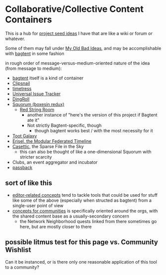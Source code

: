 # Collaborative/Collective Content Containers

This is a hub for [project seed ideas](gm4xd-ehwvm-ca85t-mmsg2-4ptqf) I have that are like a wiki or forum or whatever.

Some of them may fall under [My Old Bad Ideas](yfsxd-ek388-ct9ye-xb9we-qb9mj), and may be accomplishable with [bagtent](q80bh-jwx0p-rfbtm-09j3w-2vnr3) in some fashion

in rough order of message-versus-medium-oriented nature of the idea (from message to medium):

- [bagtent](q80bh-jwx0p-rfbtm-09j3w-2vnr3) itself is a kind of container
- [Clipsnail](xbfst-wkmeg-g1aw2-09fs6-txv4j)
- [timetress](1xy0t-xh1y2-phaxm-6r2g1-2jcws)
- [Universal Issue Tracker](2c2tv-easmw-csakz-gdvve-r080m)
- [DingRoll](gpewp-hm9hh-mgasb-8apy4-d0142)
- [Squorum (boxesin redux)](g3018-t2t29-4p91w-34nep-jb4ap)
  - [Red String Room](rgvet-f9pds-01985-jef45-ywyew)
    - another instance of "here's the version of this project if Bagtent ate it"
    - Not strictly Bagtent-specific, though
      - though bagtent works best / with the most necessity for it
- [Toot Galaxy](2n3q9-nvnnv-32acx-ydakc-p8bj5)
- [Erisel, the Modular Federated Timeline](mhmrc-a1fqb-8m9yc-bjq3m-ph145)
- [Casettic](d2xmj-z49kx-e580m-s0t4n-8phrb), the Sparse File in the Sky
  - this can also be thought of like a one-dimensional Squorum with stricter scarcity
- Clubs, an event aggregator and incubator
- [passback](z7606-aq758-m38gk-3kme7-v0r0t)

## sort of like this

- [editor-related concepts](aamhr-wg63b-cf806-5kx1h-n3g6n) tend to tackle tools that could be used for stuff like some of the above (especially when structed as bagtent) from a single-user point of view
- [concepts for communities](sfwb4-37xeb-42aag-wn5r2-6s2av) is specifically oriented around the orgs, with the shared content base as a usually-secondary concern
  - the Network Neighborhood quests linked from there sometimes go here, but are mostly closer to there

## possible litmus test for this page vs. Community Wishlist

Can it be instanced, or is there only one reasonable application of this tool to a community?

